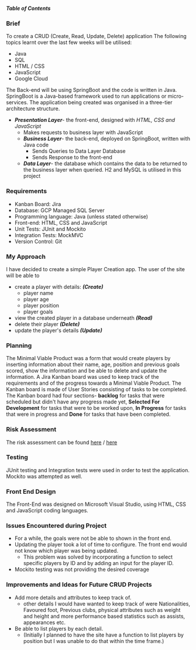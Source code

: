 ##### Table of Contents  

### Brief
To create a CRUD (Create, Read, Update, Delete) application
The following topics learnt over the last few weeks will be utilised:
  - Java
  - SQL
  - HTML / CSS
  - JavaScript
  - Google Cloud

The Back-end will be using SpringBoot and the code is written in Java.
SpringBoot is a Java-based framework used to run applications or micro-services.
The application being created was organised in a three-tier architecture structure.

- ***Presentation Layer***- the front-end, designed with *HTML, CSS and JavaScript*
    - Makes requests to business layer with JavaScript
  - ***Business Layer***- the back-end, deployed on SpringBoot, written with Java code
    - Sends Queries to Data Layer Database
    - Sends Response to the front-end
  - ***Data Layer***- the database which contains the data to be returned to the business layer when queried. H2 and MySQL is utilised in this project

### Requirements
- Kanban Board: Jira
- Database: GCP Managed SQL Server
- Programming language: Java (unless stated otherwise)
- Front-end: HTML, CSS and JavaScript
- Unit Tests: JUnit and Mockito
- Integration Tests: MockMVC
- Version Control: Git  

### My Approach
I have decided to create a simple Player Creation app. The user of the site will be able to
- create a player with details: ***(Create)***
  - player name
  - player age
  - player position
  - player goals
- view the created player in a database underneath ***(Read)***
- delete their player ***(Delete)***
- update the player's details ***(Update)***

### Planning
The Minimal Viable Product was a form that would create players by inserting information about their name, age, position and previous goals scored, show the information and be able to delete and update the information.
A Jira Kanban board was used to keep track of the requirements and of the progress towards a Minimal Viable Product. 
The Kanban board is made of User Stories consisting of tasks to be completed. The Kanban board had four sections- **backlog** for tasks that were scheduled but didn't have any progress made yet, **Selected For Development** for tasks that were to be worked upon, **In Progress** for tasks that were in progress and **Done** for tasks that have been completed.

### Risk Assessment
The risk assessment can be found [here](https://docs.google.com/spreadsheets/d/1RX_Z2_qups059aEIWsgzTb4HGm352EHA6s6Jxi3qNWs/edit#gid=0) / [here](https://docs.google.com/spreadsheets/d/e/2PACX-1vRuO2LKyoG2tcCBec8I9XLGibm4NtrnP5WUB94c6DryT6Z-KPkODIdA_qvlDzHpJo3lJpYZng6amJ5S/pub?gid=0&single=true&output=csv)

### Testing
JUnit testing and Integration tests were used in order to test the application.
Mockito was attempted as well.

### Front End Design
The Front-End was designed on Microsoft Visual Studio, using HTML, CSS and JavaScript  coding languages.

### Issues Encountered during Project
- For a while, the goals were not be able to shown in the front end.
- Updating the player took a lot of time to configure. The front end would not know which player was being updated.
  - This problem was solved by incorporating a function to select specific players by ID and by adding an input for the player ID.
- Mockito testing was not providing the desired coverage
  
### Improvements and Ideas for Future CRUD Projects
- Add more details and attributes to keep track of.
  - other details I would have wanted to keep track of were Nationalities, Favoured foot, Previous clubs, physical attributes such as weight and height and more performance based statistics such as assists, appearances etc.
- Be able to list players by each detail.
  - (Initially I planned to have the site have a function to list players by position but I was unable to do that within the time frame.)
